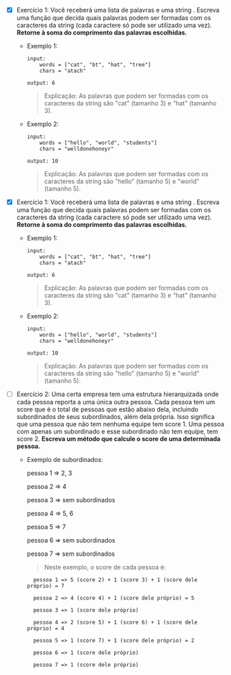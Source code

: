 - [x] Exercício 1:
      Você receberá uma lista de palavras e uma string . Escreva uma função que decida quais palavras podem ser formadas com os caracteres da string (cada caractere só pode ser utilizado uma vez). **Retorne à soma do comprimento das palavras escolhidas.**

  - Exemplo 1:
    ```
    input:
        words = ["cat", "bt", "hat", "tree"]
        chars = "atach"

    output: 6
    ```
    > Explicação: As palavras que podem ser formadas com os caracteres da string
    > são "cat" (tamanho 3) e "hat" (tamanho 3).

  - Exemplo 2:
    ```
    input:
        words = ["hello", "world", "students"]
        chars = "welldonehoneyr"

    output: 10
    ```
    > Explicação: As palavras que podem ser formadas com os caracteres da string
    > são "hello" (tamanho 5) e "world" (tamanho 5).

- [x] Exercício 1:
      Você receberá uma lista de palavras e uma string . Escreva uma função que decida quais palavras podem ser formadas com os caracteres da string (cada caractere só pode ser utilizado uma vez). **Retorne à soma do comprimento das palavras escolhidas.**

  - Exemplo 1:
    ```
    input:
        words = ["cat", "bt", "hat", "tree"]
        chars = "atach"

    output: 6
    ```
    > Explicação: As palavras que podem ser formadas com os caracteres da string
    > são "cat" (tamanho 3) e "hat" (tamanho 3).

  - Exemplo 2:
    ```
    input:
        words = ["hello", "world", "students"]
        chars = "welldonehoneyr"

    output: 10
    ```
    > Explicação: As palavras que podem ser formadas com os caracteres da string
    > são "hello" (tamanho 5) e "world" (tamanho 5).

- [ ] Exercício 2:
      Uma certa empresa tem uma estrutura hierarquizada onde cada pessoa reporta a uma única outra pessoa. Cada pessoa tem um score que é o total de pessoas que estão abaixo dela, incluindo subordinados de seus subordinados, além dela própria. Isso significa que uma pessoa que não tem nenhuma equipe tem score 1. Uma pessoa com apenas um subordinado e esse subordinado não tem equipe, tem score 2. **Escreva um método que calcule o score de uma determinada pessoa.**
  
  - Exemplo de subordinados:

    pessoa 1 => 2, 3

    pessoa 2 => 4

    pessoa 3 => sem subordinados

    pessoa 4 => 5, 6

    pessoa 5 => 7

    pessoa 6 => sem subordinados

    pessoa 7 => sem subordinados

      > Neste exemplo, o score de cada pessoa é:
      ```
        pessoa 1 => 5 (score 2) + 1 (score 3) + 1 (score dele próprio) = 7

        pessoa 2 => 4 (score 4) + 1 (score dele próprio) = 5

        pessoa 3 => 1 (score dele próprio)

        pessoa 4 => 2 (score 5) + 1 (score 6) + 1 (score dele próprio) = 4

        pessoa 5 => 1 (score 7) + 1 (score dele próprio) = 2

        pessoa 6 => 1 (score dele próprio)

        pessoa 7 => 1 (score dele próprio)
      ```
